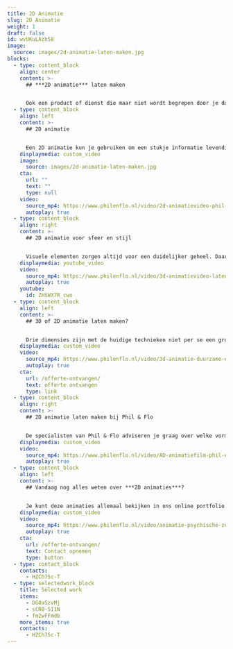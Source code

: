```yaml
---
title: 2D Animatie
slug: 2D Animatie
weight: 1
draft: false
id: wvUKuLAzh58
image:
  source: images/2d-animatie-laten-maken.jpg
blocks:
  - type: content_block
    align: center
    content: >-
      ## ***2D animatie*** laten maken


      Ook een product of dienst die maar niet wordt begrepen door je doelgroep? Dan helpt onze aanpak jou om wel begrepen te worden! Wij maken namelijk een 2D animatie voor je, uniek, mooi design en inhoudelijk sterk.
  - type: content_block
    align: left
    content: >-
      ## 2D animatie


      Een 2D animatie kun je gebruiken om een stukje informatie levendiger en duidelijker te presenteren. Je spreekt er meer mensen mee aan en kunt er beter iets mee uitleggen dan met alleen tekst. Het werkt ook beter dan een illustratie, door de toevoeging van bewegende elementen, voice-over en muziek en geluid. Als je een uitleg tot promotie hebt waar mensen in tekst- of illustratievorm sneller aan voorbijgaan, kun je er dus beter kiezen om een 2D-animatie te laten maken.
    displaymedia: custom_video
    image:
      source: images/2d-animatie-laten-maken.jpg
    cta:
      url: ""
      text: ""
      type: null
    video:
      source_mp4: https://www.philenflo.nl/video/2d-animatievideo-phil-en-flo.mp4
      autoplay: true
  - type: content_block
    align: right
    content: >-
      ## 2D animatie voor sfeer en stijl


      Visuele elementen zorgen altijd voor een duidelijker geheel. Daarnaast verlevendigen ze een presentatie, en geven deze een luchtig en aantrekkelijk geheel. Kleur, speelse en duidelijke vormen en een prettig achtergrondmuziekje zijn veel fijner om naar te kijken dan alleen saaie tekst. Als je een huisstijl hebt, kunnen de 2D-animatiespecialisten van Phil & Flo daar prima mee uit de voeten. Zo zorg je voor een consistente visuele stijl die doorwerkt in deze vrolijke vorm van videomarketing.
    displaymedia: youtube_video
    video:
      source_mp4: https://www.philenflo.nl/video/3d-animatievideo-laten-maken-phil-en-flo.mp4
      autoplay: true
    youtube:
      id: ZHSWX7R_cwo
  - type: content_block
    align: left
    content: >-
      ## 3D of 2D animatie laten maken?


      Drie dimensies zijn met de huidige technieken niet per se een grotere uitdaging dan een 2D-animatie. Toch zijn er nog genoeg redenen om het bij twee dimensies te houden. Een [3D animatie](https://www.philenflo.nl/3d-animatie-laten-maken/) kan al snel overdreven overkomen, zeker als het voor de animatie niet nodig is om in drie dimensies te werken. Een 2D-animatie heeft een zekere charme die goed werkt en verloren gaat als je voor 3D kiest alleen maar omdat het kan. Bovendien zijn de kosten van 2D vaak minder dan bij 3D.
    displaymedia: custom_video
    video:
      source_mp4: https://www.philenflo.nl/video/3d-animatie-duurzame-energie.mp4
      autoplay: true
    cta:
      url: /offerte-ontvangen/
      text: offerte ontvangen
      type: link
  - type: content_block
    align: right
    content: >-
      ## 2D animatie laten maken bij Phil & Flo


      De specialisten van Phil & Flo adviseren je graag over welke vorm van videomarketing geschikt is voor jou. Wij zijn thuis in allerlei videoproducties zoals bedrijfsfilms, employer branding, 3D- en 2D-animatie. We hebben getalenteerde animators die voor jou een aansprekend filmpje kunnen maken waarin je in stijlvolle 2D-animatie je boodschap kunt overbrengen.
    displaymedia: custom_video
    video:
      source_mp4: https://www.philenflo.nl/video/AD-animatiefilm-phil-en-flo.mp4
      autoplay: true
  - type: content_block
    align: left
    content: >-
      ## Vandaag nog alles weten over ***2D animaties***?


      Je kunt deze animaties allemaal bekijken in ons online portfolio. Zo krijg je een goed idee van wat we kunnen, en vind je inspiratie voor je eigen animatie. Je kunt natuurlijk ook meteen vrijblijvend contact met ons opnemen om over de mogelijkheden te praten.
    displaymedia: custom_video
    video:
      source_mp4: https://www.philenflo.nl/video/animatie-psychische-zorg.mp4
      autoplay: true
    cta:
      url: /offerte-ontvangen/
      text: Contact opnemen
      type: button
  - type: contact_block
    contacts:
      - HZCh75c-T
  - type: selectedwork_block
    title: Selected work
    items:
      - DG0aSzvMj
      - sCR0-5I1N
      - fm2wFFmdb
    more_items: true
    contacts:
      - HZCh75c-T
---
```

